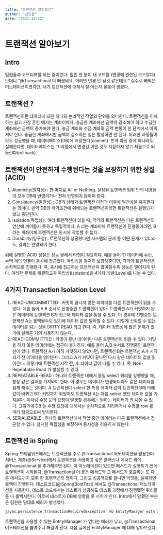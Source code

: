 ```yaml
---
title: "트랜잭션 알아보기"
author: "김민철"
date: "2021-12-22"
---
```

# 트랜잭션 알아보기
## Intro

팀원들과 코드리뷰를 하는 중이었다. 팀원 한 분이 내 코드를 (변경에 관련된 코드였다) 보더니 
“@Transactional 이 빠졌네요. 이러면 변경 안 될것 같은데요.” 
실수로 빼먹은 어노테이션이였지만, 내가 트랜잭션에 대해서 잘 아는지 물음이 생겼다.


## 트랜잭션 ?

트랜잭션이란 데이터에 대한 하나의 논리적인 작업의 단위를 의미한다. 
트랜잭션을 이해하는 쉽고 가장 흔한 예시는 계좌이체다. 
송금한 계좌에선 금액이 감소해야 하고 수금한 계좌에선 금액이 증가해야 한다. 송금 계좌와 수금 계좌의 금액 변동이 한 단계에서 이뤄져야 한다. 송금한 계좌에서만 금액이 감소하는 일은 발생하면 안 된다.
이러한 과정들이 모두 성공했을 때, 데이터베이스(DB)에 저장한다(commit). 
만약 과정 중에 하나라도 실패한다면, 데이터베이스는 그 과정에서 변경된 어떤 것도 저장하지 않고 처음으로 되돌린다(rollback).


## 트랜잭션이 안전하게 수행된다는 것을 보장하기 위한 성질(ACID)

1. Atomicity(원자성) : 한 마디로 All or Nothing. 설정된 트랜잭션 범위 안의 내용들이 모두 DB에 반영되거나 전혀 반영되지 않아야 한다.
2. Consistency(일관성) : DB의 상태가 트랜잭션 이전과 이후에 일관성을 유지한다는 의미다. 만약 DB의 제약조건에 위배되는 트랜잭션이라면 트랜잭션은 실행되지 않고 중단된다.
3. Isolation(독립성) : 여러 트랜잭션이 있을 때, 각각의 트랜잭션은 다른 트랜잭션의 연산에 끼어들지 못하고 독립적이다. A 라는 계좌이체 트랜잭션이 진행중이라면, B 라는 계좌이체 트랜잭션은 동시에 작업할 수 없다.
4. Durability(영구성) : 트랜잭션이 성공했다면 시스템의 문제 등 어떤 문제가 있더라도, 결과는 반영돼야 한다.

위에 설명한 ACID 성질은 성능 앞에서 타협이 필요하다. 
예를 들어 한 데이터에 수십, 수백 개의 연결이 동시에 접근했다. 독립성을 철저히 보장해준다면, 각각의 트랜잭션은 순차적으로 진행된다. 
즉, 동시에 접근하는 트랜잭션이 많아질수록 성능은 떨어지게 된다. 이러한 문제를 해결하고자 독립성(Isolation)을 4가지 레벨(Level)로 나눌 수 있다.


## 4가지 Transaction Isolation Level 

1. READ-UNCOMMITTED : 커밋이 끝나지 않은 데이터를 다른 트랜잭션이 읽을 수 있다. 예를 들어 A,B 순서로 진행중인 트랜잭션이 있다. 트랜잭션 A가 커밋하지 않은 데이터에 트랜잭션 B가 접근해 데이터 값을 읽을 수 있다. 이 경우에 진행중인 트랜잭션 A는 롤백될수도 있기에 데이터 값은 달라질 수 있다. 이렇게 신뢰할 수 없는 데이터를 읽는 것을 DIRTY READ 라고 한다. 즉, 데이터 정합성에 많은 문제가 있기에 실제론 거의 사용하지 않는다.
2. READ-COMMITTED : 커밋이 끝난 데이터만 다른 트랜잭션이 읽을 수 있다. 커밋을 하지 않은 데이터에는 접근이 불가하다. 예를 들어 A,B 순서로 진행중인 트랜잭션이 있다. 트랜잭션 A가 아직 커밋하지 않았다면, 트랜잭션 B는 트랜잭션 A가 시작되기 전 데이터를 읽어온다. 그리고 A가 커밋이 끝나면 다시 같은 데이터의 값을 읽어온다. 이렇기에 트랜잭션 시작 전, 후 데이터 값이 다를 수 있다. 즉, Non-Repeatable Read 가 발생할 수 있다. 
3. REPEATABLE-READ : 하나의 트랜잭션 내에서 동일 select 쿼리를 실행했을 때, 항상 같은 결과를 가져와야 한다. 이 경우는 데이터가 변경되더라도 같은 데이터를 읽게 해주는 것이다. A 트랜잭션이 select 한 특정 데이터 값이 트랜잭션 B에 의해 값이 바뀌고 B가 커밋까지 되었어도 트랜잭션 A는 처음 select 했던 데이터 값을 가져온다. 이처럼 수정 등의 요청이 발생할 경우에는 원하는 데이터가 안 나올 수 있다. 그렇기에 DB 는 수정 요청에 대해서는 순차적으로 처리하거나 수정할 row 를 미리 잠금으로써 방지한다.
4. SERIALIZABLE : 하나의 트랜잭션에서 작업 중인 데이터는 다른 트랜잭션에서 접근할 수 없다. 철저한 독립성을 보장하며 동시성을 허용하지 않는다.


## 트랜잭션 in Spring

Spring 프레임워크에서는 트랜잭션을 주로 @Transactional 어노테이션을 활용한다. 서비스 계층(@Service)에서 트랜잭션을 사용하고 싶은 클래스나 메서드 위에 @Transactional 을 추가해주면 된다. 이 이노테이션이 있으면 메서드가 실행되기 전에 트랜잭션이 시작된다. @Transactional 이 붙은 메서드와 그 메서드가 호출하는 또 다른 메서드까지 모두 한 트랜잭션의 범위다. 그리고 성공적으로 끝나면 커밋을, 실패하면 롤백이 진행된다. 
테스트코드(@SpringBootTest) 에서도 @Transactional 어노테이션을 사용한다. 테스트 코드에서는 테스트가 성공해도 테스트 과정에서 진행됐던 쿼리들을 다 롤백시킨다. 이로써 테스트가 DB에 영향을 못 끼치게 한다.
Intro에서 말했던 부분은 팀원분 말대로 에러가 발생했다.

```bash
javax.persistence.TransactionRequiredException: No EntityManager with actual transaction available for current thread - cannot reliably process 'persist' call
```

트랜잭션을 사용할 수 있는 EntityManager 가 없다는 에러가 났고, @Transactional 어노테이션을 붙여주니 해결이 됐다. 
다음 글에선 EntityManager 에 대해 알아보겠다.

